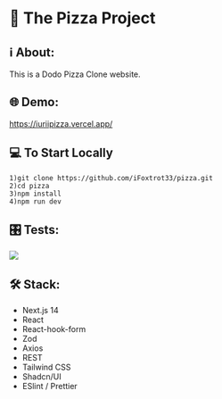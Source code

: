 # 🍕 The Pizza Project

## ℹ About:

This is a Dodo Pizza Clone website.

## 🌐 Demo:

https://iuriipizza.vercel.app/

## 💻 To Start Locally

```
1)git clone https://github.com/iFoxtrot33/pizza.git
2)cd pizza
3)npm install
4)npm run dev
```

## 🎛️ Tests:

<a href="https://codeclimate.com/github/iFoxtrot33/pizza/maintainability"><img src="https://api.codeclimate.com/v1/badges/eee009d92f754f529191/maintainability" /></a>

## 🛠 Stack:

- Next.js 14
- React
- React-hook-form
- Zod
- Axios
- REST
- Tailwind CSS
- Shadcn/UI
- ESlint / Prettier
